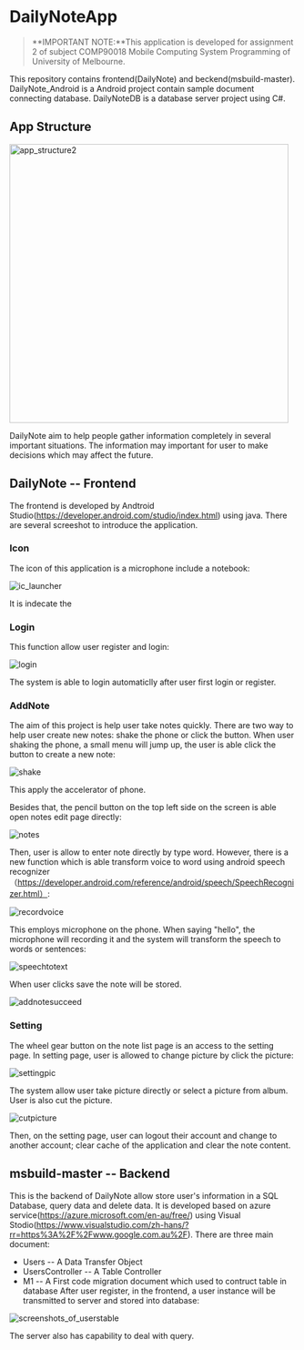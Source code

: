 # DailyNoteApp
> **IMPORTANT NOTE:**This application is developed for assignment 2 of subject COMP90018 Mobile Computing System Programming of University of Melbourne. 

This repository contains frontend(DailyNote) and beckend(msbuild-master).
DailyNote_Android is a Android project contain sample document connecting database.
DailyNoteDB is a database server project using C#.

## App Structure
<img width="490" alt="app_structure2" src="https://user-images.githubusercontent.com/11943815/31317562-2e869e46-ac8f-11e7-9b3b-aaa342461c69.png">

DailyNote aim to help people gather information completely in several important situations. The information may important for user to make decisions which may affect the future.

## DailyNote -- Frontend
The frontend is developed by Andtroid Studio(https://developer.android.com/studio/index.html) using java. There are several screeshot to introduce the application.

### Icon
The icon of this application is a microphone include a notebook:

![ic_launcher](https://user-images.githubusercontent.com/11943815/31317162-f4097af6-ac87-11e7-8660-c4857154815d.png)

It is indecate the 

### Login
This function allow user register and login:

![login](https://user-images.githubusercontent.com/11943815/31316989-6c1dc80c-ac84-11e7-827c-d1c8e3f23350.png)

The system is able to login automaticlly after user first login or register.

### AddNote
The aim of this project is help user take notes quickly. There are two way to help user create new notes: shake the phone or click the button.
When user shaking the phone, a small menu will jump up, the user is able click the button to create a new note:

![shake](https://user-images.githubusercontent.com/11943815/31317078-1ad65f7a-ac86-11e7-977f-e987e2f518d8.png)

This apply the accelerator of phone. 

Besides that, the pencil button on the top left side on the screen is able open notes edit page directly:

![notes](https://user-images.githubusercontent.com/11943815/31317114-a961d95e-ac86-11e7-9df2-a12a3e96224a.png)

Then, user is allow to enter note directly by type word. However, there is a new function which is able transform voice to word using android speech recognizer（https://developer.android.com/reference/android/speech/SpeechRecognizer.html）:

![recordvoice](https://user-images.githubusercontent.com/11943815/31317261-7a77858c-ac89-11e7-9cc9-11292e1d7298.png)

This employs microphone on the phone. When saying "hello", the microphone will recording it and the system will transform the speech to words or sentences:

![speechtotext](https://user-images.githubusercontent.com/11943815/31317327-746fffce-ac8a-11e7-87bf-fa8431baca67.png)

When user clicks save the note will be stored.

![addnotesucceed](https://user-images.githubusercontent.com/11943815/31317342-b8debea2-ac8a-11e7-9243-85e98bebac15.png)

### Setting
The wheel gear button on the note list page is an access to the setting page. In setting page, user is allowed to change picture by click the picture:

![settingpic](https://user-images.githubusercontent.com/11943815/31317404-548b75b0-ac8c-11e7-906b-26675d242f3a.png)

The system allow user take picture directly or select a picture from album. User is also cut the picture.

![cutpicture](https://user-images.githubusercontent.com/11943815/31317467-429810b0-ac8d-11e7-9aa4-d25eab5ab887.png)

Then, on the setting page, user can logout their account and change to another account; clear cache of the application and clear the note content.


## msbuild-master -- Backend
This is the backend of DailyNote allow store user's information in a SQL Database, query data and delete data. It is developed based on azure service(https://azure.microsoft.com/en-au/free/) using Visual Stodio(https://www.visualstudio.com/zh-hans/?rr=https%3A%2F%2Fwww.google.com.au%2F). 
There are three main document: 
* Users -- A Data Transfer Object
* UsersController -- A Table Controller
* M1 -- A First code migration document which used to contruct table in database
After user register, in the frontend, a user instance will be transmitted to server and stored into database: 

![screenshots_of_userstable](https://user-images.githubusercontent.com/11943815/31317636-3a1f67b4-ac90-11e7-9d43-ff2a75adb810.JPG)

The server also has capability to deal with query.



